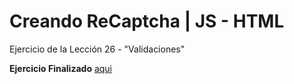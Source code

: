 # Creando ReCaptcha | JS - HTML

Ejercicio de la Lección 26 - "Validaciones"

**Ejercicio Finalizado** [aqui](https://fiorellaqa.github.io/Creando-ReCaptcha/)